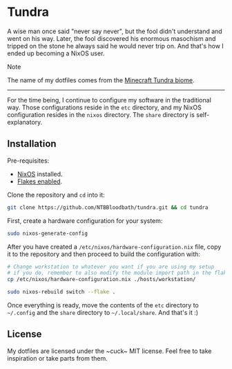 # Tundra

A wise man once said "never say never", but the fool didn't understand and went on his way.
Later, the fool discovered his enormous masochism and tripped on the stone he always said he would
never trip on. And that's how I ended up becoming a NixOS user.

> [!NOTE]
> The name of my dotfiles comes from the [Minecraft Tundra biome](https://minecraft.wiki/w/Tundra).

---

For the time being, I continue to configure my software in the traditional way. Those configurations
reside in the `etc` directory, and my NixOS configuration resides in the `nixos` directory.
The `share` directory is self-explanatory.

## Installation

Pre-requisites:
- [NixOS](https://nixos.org/manual/nixos/stable/index.html#ch-installation) installed.
- [Flakes enabled](https://nixos.wiki/wiki/flakes).

Clone the repository and `cd` into it:
```sh
git clone https://github.com/NTBBloodbath/tundra.git && cd tundra
```

First, create a hardware configuration for your system:
```sh
sudo nixos-generate-config
```

After you have created a `/etc/nixos/hardware-configuration.nix` file, copy it to the repository and
then proceed to build the configuration with:
```sh
# Change workstation to whatever you want if you are using my setup
# if you do, remember to also modify the module import path in the flake.nix
cp /etc/nixos/hardware-configuration.nix ./hosts/workstation/

sudo nixos-rebuild switch --flake .
```

Once everything is ready, move the contents of the `etc` directory to `~/.config` and the `share`
directory to `~/.local/share`. And that's it :)

## License

My dotfiles are licensed under the ~cuck~ MIT license. Feel free to take inspiration or take parts
from them.
